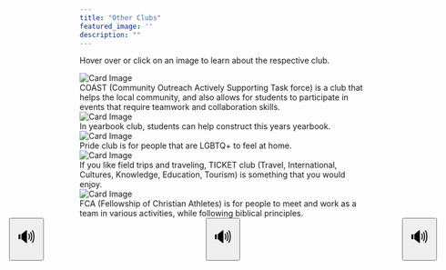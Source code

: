 ```yaml
---
title: "Other Clubs"
featured_image: ''
description: ""
---
```


<p>Hover over or click on an image to learn about the respective club.</p>
</div>

<div class="card-container">
  <div class="card">
    <img src="https://static.wixstatic.com/media/9ca844_6b81b4fec8404ec3bad10c94f9b89ad2~mv2.png" alt="Card Image">
    <div class="overlay-text">COAST (Community Outreach Actively  Supporting Task force) is a club that helps the local community, and also allows for students to participate in events that require teamwork and collaboration skills.</div>
  </div>





  <div class="card">
    <img src="https://yearbookforever.com/images/Products/product_id_01.png" alt="Card Image">
    <div class="overlay-text">In yearbook club, students can help construct this years yearbook.</div>
  </div>





  <div class="card">
    <img src="https://encrypted-tbn0.gstatic.com/images?q=tbn:ANd9GcRHn-faVDn0W3AieipaxmNd5ZP5J0iW04jj5w&s" alt="Card Image">
    <div class="overlay-text">Pride club is for people that are LGBTQ+ to feel at home.</div>
  </div>
 




  <div class="card">
    <img src="https://encrypted-tbn0.gstatic.com/images?q=tbn:ANd9GcQWSkEbE4eQXLCOPlixqoxMcPinhSFbLX7nZg&s" alt="Card Image">
    <div class="overlay-text">If you like field trips and traveling, TICKET club (Travel, International, Cultures, Knowledge, Education, Tourism) is something that you would enjoy.</div>
  </div>





  <div class="card">
    <img src="https://lirp.cdn-website.com/5f4b8e70/dms3rep/multi/opt/FCAlogo-CircleColr-01-1920w.png" alt="Card Image">
    <div class="overlay-text">FCA (Fellowship of Christian Athletes) is for people to meet and work as a team in various activities, while following biblical principles.</div>
  </div>
    </div>  

     
<div style="
  display: flex;
  gap: 285px;
  align-items: center;
  justify-content: center;
">
  <div>
    <button style="font-size: 30px; padding: 10px 12px;" onclick="readText('COAST (Community Outreach Actively  Supporting Task force) is a club that helps the local community, and also allows for students to participate in events that require teamwork and collaboration skills.')">🔊</button>
  </div>
  <div>
    <button style="font-size: 30px; padding: 10px 12px;" onclick="readText('In yearbook club, students can help construct this years yearbook.')">🔊</button>
  </div>
  <div>
    <button style="font-size: 30px; padding: 10px 12px;" onclick="readText('Pride club is for people that are LGBTQ+ to feel at home.')">🔊</button>
  </div>
  <div>
    <button style="font-size: 30px; padding: 10px 12px;" onclick="readText('If you like field trips and traveling, TICKET club (Travel, International, Cultures, Knowledge, Education, Tourism) is something that you would enjoy.')">🔊</button>
  </div>
  <div>
    <button style="font-size: 30px; padding: 10px 12px;" onclick="readText('FCA (Fellowship of Christian Athletes) is for people to meet and work as a team in various activities, while following biblical principles.')">🔊</button>
  </div>
</div>

<script>
  function readText(text) {
    const speech = new SpeechSynthesisUtterance(text);
    window.speechSynthesis.speak(speech);
  }
</script>
